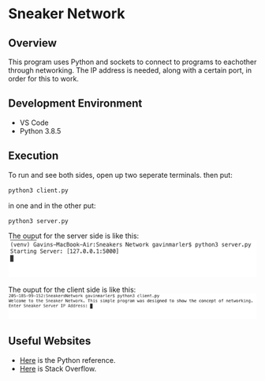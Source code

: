# Sneaker Network
## Overview
This program uses Python and sockets to connect to programs to eachother through networking. The IP address is needed, along with a certain port, in order for this to work.

## Development Environment
* VS Code
* Python 3.8.5

## Execution
To run and see both sides, open up two seperate terminals. then put: 
```python
python3 client.py
``` 
in one and in the other put: 
```python
python3 server.py
```

The ouput for the server side is like this:   
![code](server.png)

The ouput for the client side is like this:
![client](client.png)

## Useful Websites
* [Here](https://docs.python.org/3.8/) is the Python reference.
* [Here](https://stackoverflow.com) is Stack Overflow.
